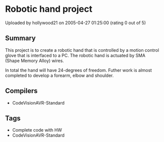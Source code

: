 # Robotic hand project

Uploaded by hollywood21 on 2005-04-27 01:25:00 (rating 0 out of 5)

## Summary

This project is to create a robotic hand that is controlled by a motion control glove that is interfaced to a PC. The robotic hand is actuated by SMA (Shape Memory Alloy) wires.


In total the hand will have 24-degrees of freedom. Futher work is almost completed to develop a forearm, elbow and shoulder.

## Compilers

- CodeVisionAVR-Standard

## Tags

- Complete code with HW
- CodeVisionAVR-Standard
